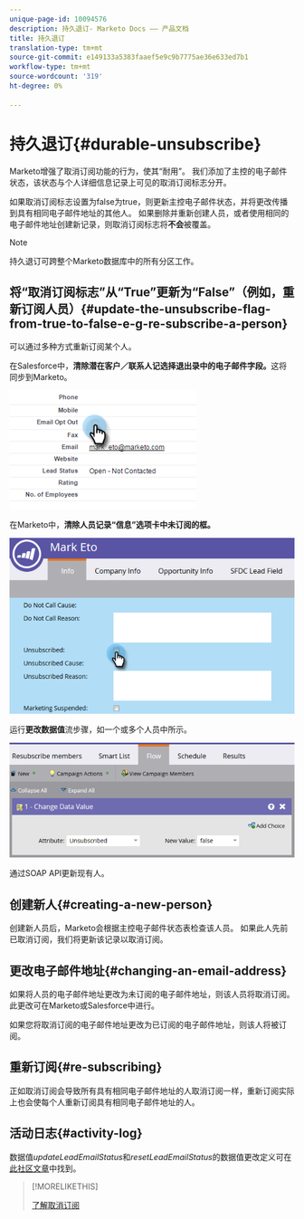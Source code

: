 ```yaml
---
unique-page-id: 10094576
description: 持久退订- Marketo Docs —— 产品文档
title: 持久退订
translation-type: tm+mt
source-git-commit: e149133a5383faaef5e9c9b7775ae36e633ed7b1
workflow-type: tm+mt
source-wordcount: '319'
ht-degree: 0%

---
```



# 持久退订{#durable-unsubscribe}

Marketo增强了取消订阅功能的行为，使其“耐用”。 我们添加了主控的电子邮件状态，该状态与个人详细信息记录上可见的取消订阅标志分开。

如果取消订阅标志设置为false为true，则更新主控电子邮件状态，并将更改传播到具有相同电子邮件地址的其他人。 如果删除并重新创建人员，或者使用相同的电子邮件地址创建新记录，则取消订阅标志将&#x200B;**不会**&#x200B;被覆盖。

>[!NOTE]
>
>持久退订可跨整个Marketo数据库中的所有分区工作。

## 将“取消订阅标志”从“True”更新为“False”（例如，重新订阅人员）{#update-the-unsubscribe-flag-from-true-to-false-e-g-re-subscribe-a-person}

可以通过多种方式重新订阅某个人。

在Salesforce中，**清除潜在客户／联系人记选择退出录中的电子邮件字段。**&#x200B;这将同步到Marketo。

![](assets/one.png)

在Marketo中，**清除人员记录“信息”选项卡中未订阅的框。**

![](assets/two.png)

运行&#x200B;**更改数据值**&#x200B;流步骤，如一个或多个人员中所示。

![](assets/three.png)

通过SOAP API更新现有人。

## 创建新人{#creating-a-new-person}

创建新人员后，Marketo会根据主控电子邮件状态表检查该人员。 如果此人先前已取消订阅，我们将更新该记录以取消订阅。

## 更改电子邮件地址{#changing-an-email-address}

如果将人员的电子邮件地址更改为未订阅的电子邮件地址，则该人员将取消订阅。 此更改可在Marketo或Salesforce中进行。

如果您将取消订阅的电子邮件地址更改为已订阅的电子邮件地址，则该人将被订阅。

## 重新订阅{#re-subscribing}

正如取消订阅会导致所有具有相同电子邮件地址的人取消订阅一样，重新订阅实际上也会使每个人重新订阅具有相同电子邮件地址的人。

## 活动日志{#activity-log}

数据值&#x200B;*updateLeadEmailStatus*&#x200B;和&#x200B;*resetLeadEmailStatus*&#x200B;的数据值更改定义可在[此社区文章](http://nation.marketo.com/t5/Knowledgebase/Durable-Unsubscribe-Activity-Log/ta-p/252688)中找到。

>[!MORELIKETHIS]
>
>[了解取消订阅](understanding-unsubscribe.md)

